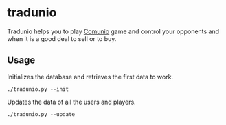 # tradunio

Tradunio helps you to play <a href="http://www.comunio.es">Comunio</a> game and control your opponents and when it is a good deal to sell or to buy.

## Usage
Initializes the database and retrieves the first data to work.

`
./tradunio.py --init
`

Updates the data of all the users and players.

`
./tradunio.py --update
`

